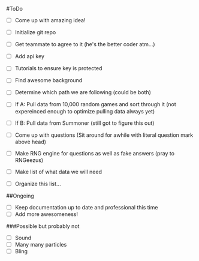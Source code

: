 #ToDo
- [ ] Come up with amazing idea!
- [ ] Initialize git repo
- [ ] Get teammate to agree to it (he's the better coder atm...)
- [ ] Add api key
- [ ] Tutorials to ensure key is protected
- [ ] Find awesome background
- [ ] Determine which path we are following (could be both)
- [ ] If A: Pull data from 10,000 random games and sort through it (not expereinced enough to optimize pulling data always yet)
- [ ] If B: Pull data from Summoner (still got to figure this out)
- [ ] Come up with questions (Sit around for awhile with literal question mark above head)
- [ ] Make RNG engine for questions as well as fake answers (pray to RNGeezus)
- [ ] Make list of what data we will need
- [ ] Organize this list...


##Ongoing
- [ ] Keep documentation up to date and professional this time
-[ ] Add more awesomeness!

###Possible but probably not
- [ ] Sound
- [ ] Many many particles
- [ ] Bling